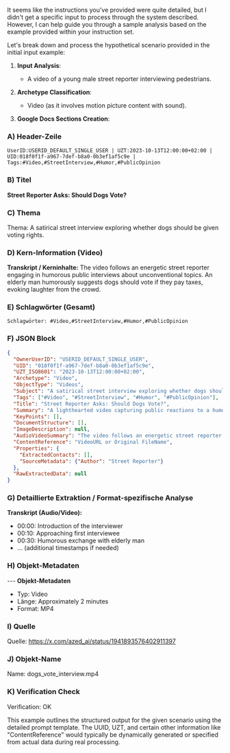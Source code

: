It seems like the instructions you've provided were quite detailed, but I didn't get a specific input to process through the system described. However, I can help guide you through a sample analysis based on the example provided within your instruction set. 

Let's break down and process the hypothetical scenario provided in the initial input example:

1. **Input Analysis**:
   - A video of a young male street reporter interviewing pedestrians.

2. **Archetype Classification**: 
   - Video (as it involves motion picture content with sound).

3. **Google Docs Sections Creation**:

### A) Header-Zeile
`UserID:USERID_DEFAULT_SINGLE_USER | UZT:2023-10-13T12:00:00+02:00 | UID:018f0f1f-a967-7def-b8a0-0b3ef1af5c9e | Tags:#Video,#StreetInterview,#Humor,#PublicOpinion`

### B) Titel
**Street Reporter Asks: Should Dogs Vote?**

### C) Thema
Thema: A satirical street interview exploring whether dogs should be given voting rights.

### D) Kern-Information (Video)
**Transkript / Kerninhalte:** The video follows an energetic street reporter engaging in humorous public interviews about unconventional topics. An elderly man humorously suggests dogs should vote if they pay taxes, evoking laughter from the crowd.

### E) Schlagwörter (Gesamt)
`Schlagwörter: #Video,#StreetInterview,#Humor,#PublicOpinion`

### F) JSON Block
```json
{
  "OwnerUserID": "USERID_DEFAULT_SINGLE_USER",
  "UID": "018f0f1f-a967-7def-b8a0-0b3ef1af5c9e",
  "UZT_ISO8601": "2023-10-13T12:00:00+02:00",
  "Archetype": "Video",
  "ObjectType": "Videos",
  "Subject": "A satirical street interview exploring whether dogs should be given voting rights.",
  "Tags": ["#Video", "#StreetInterview", "#Humor", "#PublicOpinion"],
  "Title": "Street Reporter Asks: Should Dogs Vote?",
  "Summary": "A lighthearted video capturing public reactions to a humorous question about dog voting rights.",
  "KeyPoints": [],
  "DocumentStructure": [],
  "ImageDescription": null,
  "AudioVideoSummary": "The video follows an energetic street reporter engaging in humorous public interviews about unconventional topics. An elderly man humorously suggests dogs should vote if they pay taxes, evoking laughter from the crowd.",
  "ContentReference": "VideoURL or Original FileName",
  "Properties": {
    "ExtractedContacts": [],
    "SourceMetadata": {"Author": "Street Reporter"}
  },
  "RawExtractedData": null
}
```

### G) Detaillierte Extraktion / Format-spezifische Analyse
**Transkript (Audio/Video):**
- 00:00: Introduction of the interviewer 
- 00:10: Approaching first interviewee
- 00:30: Humorous exchange with elderly man
- ... (additional timestamps if needed)

### H) Objekt-Metadaten
--- **Objekt-Metadaten**
- Typ: Video
- Länge: Approximately 2 minutes
- Format: MP4

### I) Quelle
Quelle: https://x.com/azed_ai/status/1941893576402911397

### J) Objekt-Name
Name: dogs_vote_interview.mp4

### K) Verification Check
Verification: OK

This example outlines the structured output for the given scenario using the detailed prompt template. The UUID, UZT, and certain other information like "ContentReference" would typically be dynamically generated or specified from actual data during real processing.
